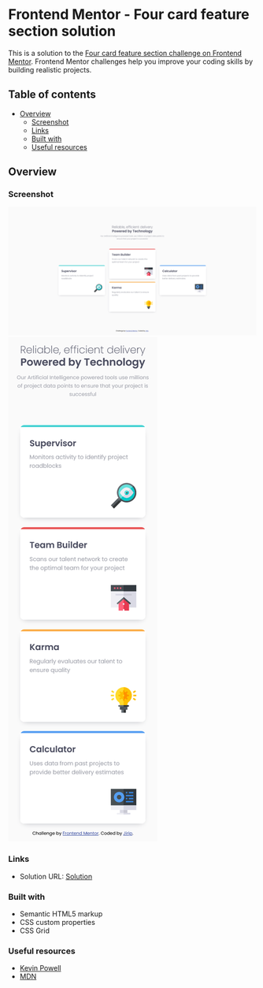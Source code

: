 # Frontend Mentor - Four card feature section solution

This is a solution to the [Four card feature section challenge on Frontend Mentor](https://www.frontendmentor.io/challenges/four-card-feature-section-weK1eFYK). Frontend Mentor challenges help you improve your coding skills by building realistic projects. 

## Table of contents

- [Overview](#overview)
  - [Screenshot](#screenshot)
  - [Links](#links)
  - [Built with](#built-with)
  - [Useful resources](#useful-resources)





## Overview

### Screenshot

![desktop](./screenshots/desktop-solution.png)
![mobile](./screenshots/mobile-solution.png)

### Links 

- Solution URL: [Solution](https://jirip1.github.io/Frontendmentor/four-card-feature-section)

### Built with

- Semantic HTML5 markup
- CSS custom properties
- CSS Grid




### Useful resources

- [Kevin Powell](https://www.youtube.com/@KevinPowell)
- [MDN](https://developer.mozilla.org/en-US/)